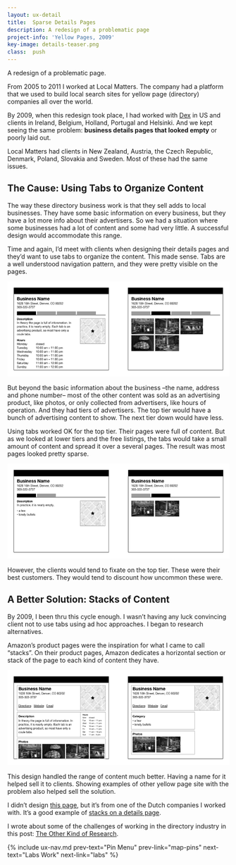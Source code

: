 ```yaml
---
layout: ux-detail
title:  Sparse Details Pages
description: A redesign of a problematic page
project-info: 'Yellow Pages, 2009'
key-image: details-teaser.png
class:  push
---
```


A redesign of a problematic page.

From 2005 to 2011 I worked at Local Matters. The company had a platform that we used to build local search sites for yellow page (directory) companies all over the world. 

By 2009, when this redesign took place, I had worked with [Dex][dex] in US and clients in Ireland, Belgium, Holland, Portugal and Helsinki. And we kept seeing the same problem: **business details pages that looked empty** or poorly laid out.

Local Matters had clients in New Zealand, Austria, the Czech Republic, Denmark, Poland, Slovakia and Sweden.  Most of these had the same issues.

## The Cause: Using Tabs to Organize Content

The way these directory business work is that they sell adds to local businesses. They have some basic information on every business, but they have a lot more info about their advertisers. So we had a situation where some businesses had a lot of content and some had very little. A successful design would accommodate this range.

Time and again, I’d meet with clients when designing their details pages and they’d want to use tabs to organize the content. This made sense. Tabs are a well understood navigation pattern, and they were pretty visible on the pages. 

<div class="ux-img">
	<img src="/img/ux/details-tabs-full.png" class="">
</div>

But beyond the basic information about the business –the name, address and phone number– most of the other content was sold as an advertising product, like photos, or only collected from advertisers, like hours of operation. And they had tiers of advertisers. The top tier would have a bunch of advertising content to show. The next tier down would have less.

Using tabs worked OK for the top tier. Their pages were full of content. But as we looked at lower tiers and the free listings, the tabs would take a small amount of content and spread it over a several pages. The result was most pages looked pretty sparse. 

<div class="ux-img">
	<img src="/img/ux/details-tabs.png" class="">
</div>


However, the clients would tend to fixate on the top tier. These were their best customers. They would tend to discount how uncommon these were.

## A Better Solution: Stacks of Content

By 2009,  I been thru this cycle enough. I wasn’t having any luck convincing client not to use tabs using ad hoc approaches. I began to research alternatives.

Amazon’s product pages were the inspiration for what I came to call “stacks”.  On their product pages, Amazon dedicates a horizontal section or stack of the page to each kind of content they have.

<div class="ux-img">
	<img src="/img/ux/details-stacks.png" class="">
</div>


This design handled the range of content much better. Having a name for it helped sell it to clients. Showing examples of other yellow page site with the problem also helped sell the solution.

I didn’t design [this page][dtg], but it’s from one of the Dutch companies I worked with. It’s a good example of [stacks on a details page][dtg].

I wrote about some of the challenges of working in the directory industry in this post: [The Other Kind of Research](/posts/the-other-kind-of-research).

[dtg]: https://www.detelefoongids.nl/rancho-leidseplein/20249412/5-1/
[dex]: https://www.dexpages.com/


{% include ux-nav.md 
	prev-text="Pin Menu"
	prev-link="map-pins"
	next-text="Labs Work"
	next-link="labs"
 %}